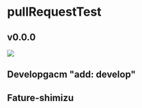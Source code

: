 # pullRequestTest

## v0.0.0

![](https://img.shields.io/badge/version-1.0.0-990000.svg)
## Developgacm "add: develop"

## Fature-shimizu
